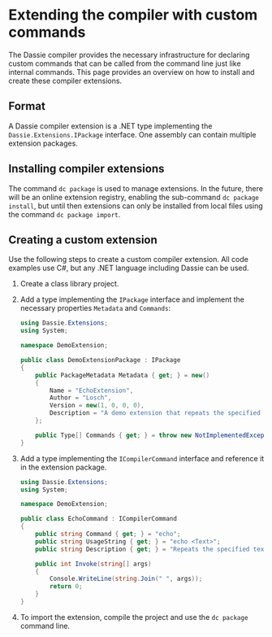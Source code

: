 # Extending the compiler with custom commands
The Dassie compiler provides the necessary infrastructure for declaring custom commands that can be called from the command line just like internal commands. This page provides an overview on how to install and create these compiler extensions.

## Format
A Dassie compiler extension is a .NET type implementing the ``Dassie.Extensions.IPackage`` interface. One assembly can contain multiple extension packages.

## Installing compiler extensions
The command ``dc package`` is used to manage extensions. In the future, there will be an online extension registry, enabling the sub-command ``dc package install``, but until then extensions can only be installed from local files using the command ``dc package import``.

## Creating a custom extension
Use the following steps to create a custom compiler extension. All code examples use C#, but any .NET language including Dassie can be used.

1. Create a class library project.
2. Add a type implementing the ``IPackage`` interface and implement the necessary properties ``Metadata`` and ``Commands``:
   
   ````csharp
   using Dassie.Extensions;
   using System;

   namespace DemoExtension;

   public class DemoExtensionPackage : IPackage
   {
       public PackageMetadata Metadata { get; } = new()
       {
           Name = "EchoExtension",
           Author = "Losch",
           Version = new(1, 0, 0, 0),
           Description = "A demo extension that repeats the specified text when executed."
       };

       public Type[] Commands { get; } = throw new NotImplementedException();
   }
   ````
3. Add a type implementing the ``ICompilerCommand`` interface and reference it in the extension package.

   ````csharp
   using Dassie.Extensions;
   using System;

   namespace DemoExtension;

   public class EchoCommand : ICompilerCommand
   {
       public string Command { get; } = "echo";
       public string UsageString { get; } = "echo <Text>";
       public string Description { get; } = "Repeats the specified text.";

       public int Invoke(string[] args)
       {
           Console.WriteLine(string.Join(" ", args));
           return 0;
       }
   }
   ````
4. To import the extension, compile the project and use the ``dc package`` command line.
